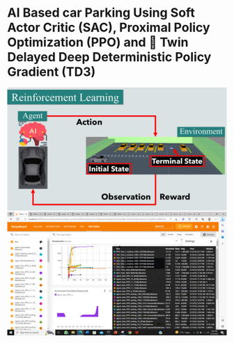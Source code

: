 # AI Based car Parking Using Soft Actor Critic (SAC), Proximal Policy Optimization (PPO) and  Twin Delayed Deep Deterministic Policy Gradient (TD3) 
![Car_Parking_Project](Car_Parking_Project.jpg)
![Experiments_Performed](Experiments_Performed.png)
